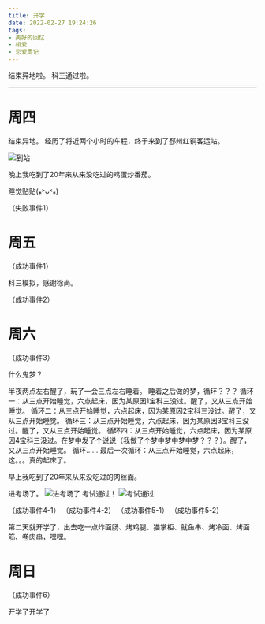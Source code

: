 ```yaml
---
title: 开学
date: 2022-02-27 19:24:26
tags:
- 美好的回忆
- 相爱
- 恋爱周记
---
```


结束异地啦。
科三通过啦。

<!-- more -->
<hr>

# 周四

结束异地。
经历了将近两个小时的车程，终于来到了邳州红铜客运站。

![到站](01-来到邳州.png)

晚上我吃到了20年来从来没吃过的鸡蛋炒番茄。

睡觉贴贴(⁎˃ᴗ˂⁎)

（失败事件1）

# 周五

（成功事件1）

科三模拟，感谢徐尚。

（成功事件2）

# 周六

（成功事件3）

什么鬼梦？

半夜两点左右醒了，玩了一会三点左右睡着。
睡着之后做的梦，循环？？？
循环一：从三点开始睡觉，六点起床，因为某原因1宝科三没过。醒了，又从三点开始睡觉。
循环二：从三点开始睡觉，六点起床，因为某原因2宝科三没过。醒了，又从三点开始睡觉。
循环三：从三点开始睡觉，六点起床，因为某原因3宝科三没过。醒了，又从三点开始睡觉。
循环四：从三点开始睡觉，六点起床，因为某原因4宝科三没过。在梦中发了个说说（我做了个梦中梦中梦中梦？？？）。醒了，又从三点开始睡觉。
循环......
最后一次循环：从三点开始睡觉，六点起床，这。。。真的起床了。

早上我吃到了20年来从来没吃过的肉丝面。

进考场了。
![进考场了](02-科目三-进考场了.png)
考试通过！
![考试通过](03-科目三-考试通过.png)

（成功事件4-1）
（成功事件4-2）
（成功事件5-1）
（成功事件5-2）

第二天就开学了，出去吃一点炸面肠、烤鸡腿、猫掌柜、鱿鱼串、烤冷面、烤面筋、卷肉串，嘿嘿。

# 周日

（成功事件6）

开学了开学了

